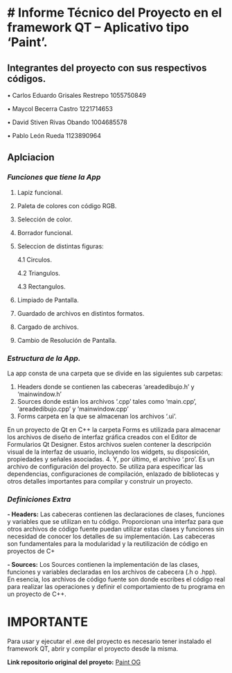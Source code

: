 # # **Informe Técnico del Proyecto en el framework QT – Aplicativo tipo ‘Paint’.**


## **Integrantes del proyecto con sus respectivos códigos.**

•	Carlos Eduardo Grisales Restrepo	1055750849

•	Maycol Becerra Castro			1221714653

•	David Stiven Rivas Obando		1004685578 

•	Pablo León Rueda			1123890964

## **Aplciacion**
### ***Funciones que tiene la App***

1. Lapiz funcional.
2. Paleta de colores con código RGB.
3. Selección de color.
4. Borrador funcional.
5. Seleccion de distintas figuras:
   
   4.1 Circulos.
   
   4.2 Triangulos.
   
   4.3 Rectangulos.
   
6. Limpiado de Pantalla.
7. Guardado de archivos en distintos formatos.
8. Cargado de archivos.
9. Cambio de Resolución de Pantalla.

### ***Estructura de la App.*** 

La app consta de una carpeta que se divide en las siguientes sub carpetas:
1.	Headers donde se contienen las cabeceras ‘areadedibujo.h’ y ‘mainwindow.h’ 
2.	Sources donde están los archivos ‘.cpp’ tales como ‘main.cpp’, ‘areadedibujo.cpp’ y ‘mainwindow.cpp’ 
3.	Forms carpeta en la que se almacenan los archivos ‘.ui’.

En un proyecto de Qt en C++ la carpeta Forms es utilizada para almacenar los archivos de diseño de interfaz
gráfica creados con el Editor de Formularios Qt Designer. Estos archivos suelen contener la descripción visual
de la interfaz de usuario, incluyendo los widgets, su disposición, propiedades y señales asociadas.
4.	Y, por último, el archivo ‘.pro’. Es un archivo de configuración del proyecto. Se utiliza para especificar las
dependencias, configuraciones de compilación, enlazado de bibliotecas y otros detalles importantes para compilar y construir un proyecto.	

### ***Definiciones Extra*** 

**- Headers:**
Las cabeceras contienen las declaraciones de clases, funciones y variables que se utilizan en tu código. Proporcionan una interfaz para que otros archivos de código fuente puedan utilizar estas clases y funciones sin necesidad de conocer los detalles de su implementación. Las cabeceras son fundamentales para la modularidad y la reutilización de código en proyectos de C+

**- Sources:**
Los Sources contienen la implementación de las clases, funciones y variables declaradas en los archivos de cabecera (.h o .hpp). En esencia, los archivos de código fuente son donde escribes el código real para realizar las operaciones y definir el comportamiento de tu programa en un proyecto de C++.

# **IMPORTANTE**
Para usar y ejecutar el .exe del proyecto es necesario tener instalado el framework QT, abrir y compilar el proyecto desde la misma.

**Link repositorio original del proyeto:** [Paint OG](https://github.com/Maycolb3/Paint) 
